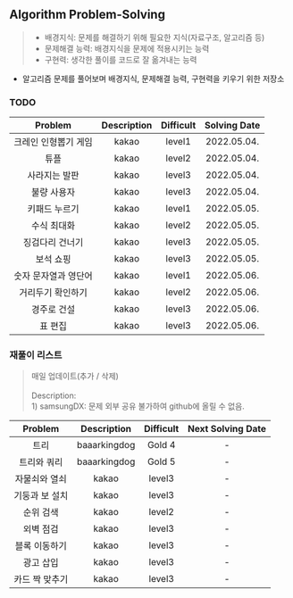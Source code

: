## Algorithm Problem-Solving
>- 배경지식: 문제를 해결하기 위해 필요한 지식(자료구조, 알고리즘 등)
>- 문제해결 능력: 배경지식을 문제에 적용시키는 능력
>- 구현력: 생각한 풀이를 코드로 잘 옮겨내는 능력

- 알고리즘 문제를 풀어보며 배경지식, 문제해결 능력, 구현력을 키우기 위한 저장소

### TODO
| Problem | Description | Difficult | Solving Date |
|:---------:|:---------:|:-----------:|:-----------:|
| 크레인 인형뽑기 게임 | kakao | level1 | 2022.05.04. |
| 튜플 | kakao | level2 | 2022.05.04. |
| 사라지는 발판 | kakao | level3 | 2022.05.04. |
| 불량 사용자 | kakao | level3 | 2022.05.04. |
| 키패드 누르기 | kakao | level1 | 2022.05.05. |
| 수식 최대화 | kakao | level2 | 2022.05.05. |
| 징검다리 건너기 | kakao | level3 | 2022.05.05. |
| 보석 쇼핑 | kakao | level3 | 2022.05.05. |
| 숫자 문자열과 영단어 | kakao | level1 | 2022.05.06. |
| 거리두기 확인하기 | kakao | level2 | 2022.05.06. |
| 경주로 건설 | kakao | level3 | 2022.05.06. |
| 표 편집 | kakao | level3 | 2022.05.06. |

### 재풀이 리스트
>매일 업데이트(추가 / 삭제)
><br>
><br>Description: 
> <br>1) samsungDX: 문제 외부 공유 불가하여 github에 올릴 수 없음.

| Problem | Description | Difficult | Next Solving Date |
|:---------:|:---------:|:-----------:|:-----------:|
| 트리 | baaarkingdog | Gold 4 | - |
| 트리와 쿼리 | baaarkingdog | Gold 5 | - |
| 자물쇠와 열쇠 | kakao | level3 | - |
| 기둥과 보 설치 | kakao | level3 | - |
| 순위 검색 | kakao | level2 | - |
| 외벽 점검 | kakao | level3 | - |
| 블록 이동하기 | kakao | level3 | - |
| 광고 삽입 | kakao | level3 | - |
| 카드 짝 맞추기 | kakao | level3 | - |
